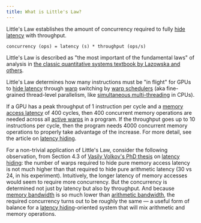 ```yaml
---
title: What is Little's Law?
---
```


Little's Law establishes the amount of concurrency required to fully [hide latency](/gpu-glossary/perf/FIXME) with throughput.

```
concurrency (ops) = latency (s) * throughput (ops/s)
```

Little's Law is described as "the most important of the fundamental laws" of analysis in [the classic quantitative systems textbook by Lazowska and others](https://homes.cs.washington.edu/~lazowska/qsp/Images/Chap_03.pdf).

Little's Law determines how many instructions must be "in flight" for GPUs to [hide latency](/gpu-glossary/perf/FIXME) through [warp](/gpu-glossary/device-software/warp) switching by [warp schedulers](/gpu-glossary/device-hardware/warp-scheduler) (aka fine-grained thread-level parallelism, like [simultaneous multi-threading](https://en.wikipedia.org/wiki/Simultaneous_multithreading) in CPUs).

If a GPU has a peak throughput of 1 instruction per cycle and a [memory access latency](/gpu-glossary/performance/warp-latency) of 400 cycles, then 400 concurrent memory operations are needed across all [active warps](/gpu-glossary/perf/FIXME) in a program. If the throughput goes up to 10 instructions per cycle, then the program needs 4000 concurrent memory operations to properly take advantage of the increase. For more detail, see the article on [latency hiding](/gpu-glossary/perf/FIXME).

For a non-trivial application of Little's Law, consider the following observation, from Section 4.3 of [Vasily Volkov's PhD thesis](https://www2.eecs.berkeley.edu/Pubs/TechRpts/2016/EECS-2016-143.pdf) on [latency hiding](/gpu-glossary/perf/FIXME): the number of warps required to hide pure memory access latency is not much higher than that required to hide pure arithmetic latency (30 vs 24, in his experiment). Intuitively, the longer latency of memory accesses would seem to require more concurrency. But the concurrency is determined not just by latency but also by throughput. And because [memory bandwidth](/gpu-glossary/perf/FIXME) is so much lower than [arithmetic bandwidth](/gpu-glossary/perf/FIXME), the required concurrency turns out to be roughly the same — a useful form of balance for a [latency hiding](/gpu-glossary/perf/FIXME)-oriented system that will mix arithmetic and memory operations.
